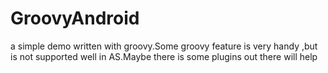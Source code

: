 # GroovyAndroid
a simple demo written with groovy.Some groovy feature is very handy ,but is not supported well 
in AS.Maybe there is some plugins out there will help


